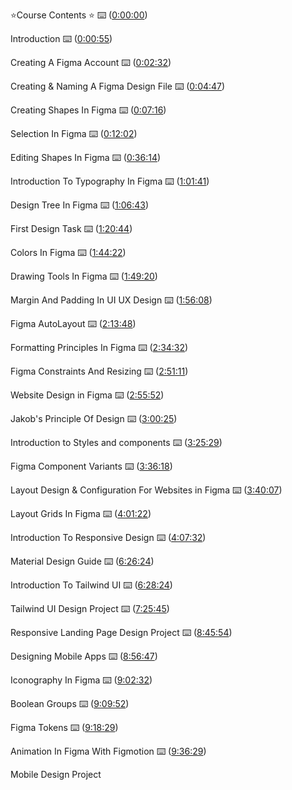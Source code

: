 ⭐Course Contents ⭐️ 
⌨️ ([0:00:00](https://www.youtube.com/watch?v=jwCmIBJ8Jtc&t=0s)) 

Introduction 
⌨️ ([0:00:55](https://www.youtube.com/watch?v=jwCmIBJ8Jtc&t=55s)) 

Creating A Figma Account 
⌨️ ([0:02:32](https://www.youtube.com/watch?v=jwCmIBJ8Jtc&t=152s)) 

Creating & Naming A Figma Design File 
⌨️ ([0:04:47](https://www.youtube.com/watch?v=jwCmIBJ8Jtc&t=287s)) 

Creating Shapes In Figma 
⌨️ ([0:07:16](https://www.youtube.com/watch?v=jwCmIBJ8Jtc&t=436s)) 

Selection In Figma 
⌨️ ([0:12:02](https://www.youtube.com/watch?v=jwCmIBJ8Jtc&t=722s)) 

Editing Shapes In Figma 
⌨️ ([0:36:14](https://www.youtube.com/watch?v=jwCmIBJ8Jtc&t=2174s)) 

Introduction To Typography In Figma 
⌨️ ([1:01:41](https://www.youtube.com/watch?v=jwCmIBJ8Jtc&t=3701s)) 

Design Tree In Figma 
⌨️ ([1:06:43](https://www.youtube.com/watch?v=jwCmIBJ8Jtc&t=4003s)) 

First Design Task 
⌨️ ([1:20:44](https://www.youtube.com/watch?v=jwCmIBJ8Jtc&t=4844s)) 

Colors In Figma 
⌨️ ([1:44:22](https://www.youtube.com/watch?v=jwCmIBJ8Jtc&t=6262s)) 

Drawing Tools In Figma 
⌨️ ([1:49:20](https://www.youtube.com/watch?v=jwCmIBJ8Jtc&t=6560s)) 

Margin And Padding In UI UX Design 
⌨️ ([1:56:08](https://www.youtube.com/watch?v=jwCmIBJ8Jtc&t=6968s)) 

Figma AutoLayout 
⌨️ ([2:13:48](https://www.youtube.com/watch?v=jwCmIBJ8Jtc&t=8028s)) 

Formatting Principles In Figma 
⌨️ ([2:34:32](https://www.youtube.com/watch?v=jwCmIBJ8Jtc&t=9272s)) 

Figma Constraints And Resizing 
⌨️ ([2:51:11](https://www.youtube.com/watch?v=jwCmIBJ8Jtc&t=10271s)) 

Website Design in Figma 
⌨️ ([2:55:52](https://www.youtube.com/watch?v=jwCmIBJ8Jtc&t=10552s)) 

Jakob's Principle Of Design 
⌨️ ([3:00:25](https://www.youtube.com/watch?v=jwCmIBJ8Jtc&t=10825s)) 

Introduction to Styles and components 
⌨️ ([3:25:29](https://www.youtube.com/watch?v=jwCmIBJ8Jtc&t=12329s)) 

Figma Component Variants 
⌨️ ([3:36:18](https://www.youtube.com/watch?v=jwCmIBJ8Jtc&t=12978s)) 

Layout Design & Configuration For Websites in Figma 
⌨️ ([3:40:07](https://www.youtube.com/watch?v=jwCmIBJ8Jtc&t=13207s)) 

Layout Grids In Figma 
⌨️ ([4:01:22](https://www.youtube.com/watch?v=jwCmIBJ8Jtc&t=14482s)) 

Introduction To Responsive Design 
⌨️ ([4:07:32](https://www.youtube.com/watch?v=jwCmIBJ8Jtc&t=14852s)) 

Material Design Guide 
⌨️ ([6:26:24](https://www.youtube.com/watch?v=jwCmIBJ8Jtc&t=23184s)) 

Introduction To Tailwind UI
⌨️ ([6:28:24](https://www.youtube.com/watch?v=jwCmIBJ8Jtc&t=23304s)) 

Tailwind UI Design Project 
⌨️ ([7:25:45](https://www.youtube.com/watch?v=jwCmIBJ8Jtc&t=26745s)) 

Responsive Landing Page Design Project 
⌨️ ([8:45:54](https://www.youtube.com/watch?v=jwCmIBJ8Jtc&t=31554s)) 

Designing Mobile Apps 
⌨️ ([8:56:47](https://www.youtube.com/watch?v=jwCmIBJ8Jtc&t=32207s)) 

Iconography In Figma 
⌨️ ([9:02:32](https://www.youtube.com/watch?v=jwCmIBJ8Jtc&t=32552s)) 

Boolean Groups 
⌨️ ([9:09:52](https://www.youtube.com/watch?v=jwCmIBJ8Jtc&t=32992s)) 

Figma Tokens 
⌨️ ([9:18:29](https://www.youtube.com/watch?v=jwCmIBJ8Jtc&t=33509s)) 

Animation In Figma With Figmotion 
⌨️ ([9:36:29](https://www.youtube.com/watch?v=jwCmIBJ8Jtc&t=34589s)) 

Mobile Design Project
